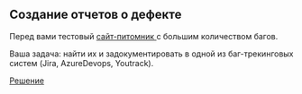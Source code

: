 ## Создание отчетов о дефекте  
Перед вами тестовый [ сайт-питомник ]( https://guru.qahacking.ru/ ) с большим количеством багов. 

Ваша задача: найти их и задокументировать в одной из баг-трекинговых систем (Jira, AzureDevops, Youtrack).

[ Решение ]( https://docs.google.com/spreadsheets/d/11lQmcp5kvmctM0xd4VSNRLcmJB_Fe59FwjEB5n3WzLU/edit?pli=1&gid=310725698#gid=310725698 )
